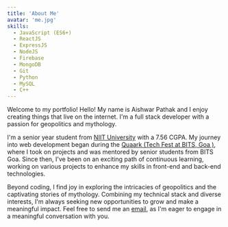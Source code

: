 ```yaml
---
title: 'About Me'
avatar: 'me.jpg'
skills:
  - JavaScript (ES6+)
  - ReactJS
  - ExpressJS
  - NodeJS
  - Firebase
  - MongoDB
  - Git
  - Python
  - MySQL
  - C++
---
```


<!-- Hello! Interestingly, I got introduced to programming in my freshman year at [Birla Institute Of Technology,  Mesra](https://www.bitmesra.ac.in/) where I completed my Bachelors in Computer Science and Engineering (2016-2020) with [86.3% aggregate](https://drive.google.com/file/d/1G4UBPBP0mvWZLRdkF_EcpmKKGp7_OA8U/view?usp=sharing).

I'm currently working as a developer for **Bell Canada** in the Amdocs Digital Delivery unit. My responsibilty includes Java/Spring based microservices development & testing.

I'm also an [Innovation Agent](https://drive.google.com/file/d/117KS9QnDrcg7dllcAzGz_b7qQPgR3pGs/view?usp=sharing) fostering the culture of creativity and innovation at Amdocs, India.

I have been awarded as Winner in [Innovation Nugget](https://drive.google.com/file/d/1PzTZkXlQV9ldZxqmBbbO94uIqrhSwvcq/view?usp=sharing), Creativity Jam, [Design Thinking Hackathon](https://drive.google.com/file/d/1hXCATvKwzHCvctHtElsqFg5YIqabz22O/view?usp=sharing) and Runners-Up in [Project ICE Fair](https://drive.google.com/file/d/1exB19OoQ5dzU2mg4qbdkNutA25TGBWV3/view?usp=sharing) by Amdocs.

Here is a list of the technologies that I'm familiar with! -->

Welcome to my portfolio! Hello! My name is Aishwar Pathak and I enjoy creating things that live on the internet. I'm a full stack developer with a passion for geopolitics and mythology.

I'm a senior year student from [NIIT University](https://niituniversity.in/) with a 7.56 CGPA. My journey into web development began during the [Quaark (Tech Fest at BITS, Goa )](https://en.wikipedia.org/wiki/Quark_(technical_festival)), where I took on projects and was mentored by senior students from BITS Goa. Since then, I've been on an exciting path of continuous learning, working on various projects to enhance my skills in front-end and back-end technologies.

Beyond coding, I find joy in exploring the intricacies of geopolitics and the captivating stories of mythology. Combining my technical stack and diverse interests, I'm always seeking new opportunities to grow and make a meaningful impact. Feel free to send me an [email](mailto:aishwar.pathak20@st.niituniversity.in), as I'm eager to engage in a meaningful conversation with you.